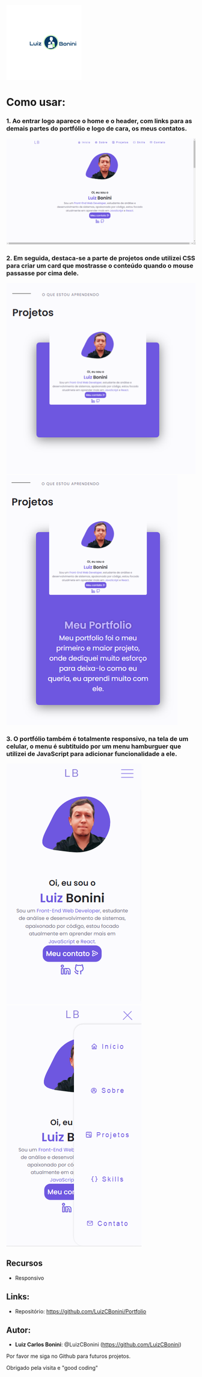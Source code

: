 ![Logo of the project](https://github.com/LuizCBonini/Portfolio/blob/main/public/readme_images/logo.png?raw=true)

# Como usar:
### 1. Ao entrar logo aparece o home e o header, com links para as demais partes do portfólio e logo de cara, os meus contatos.
![Home do projeto](https://github.com/LuizCBonini/Portfolio/blob/main/public/readme_images/print1.png?raw=true)

### 2. Em seguida, destaca-se a parte de projetos onde utilizei CSS para criar um card que mostrasse o conteúdo quando o mouse passasse por cima dele.
![Card projetos fechado](https://github.com/LuizCBonini/Portfolio/blob/main/public/readme_images/print2.png?raw=true)
![Card projetos aberto](https://github.com/LuizCBonini/Portfolio/blob/main/public/readme_images/print3.png?raw=true)

### 3. O portfólio também é totalmente responsivo, na tela de um celular, o menu é subtituido por um menu hamburguer que utilizei de JavaScript para adicionar funcionalidade a ele.
![Menu responsivo](https://github.com/LuizCBonini/Portfolio/blob/main/public/readme_images/print5.png?raw=true)
![Menu responsivo aberto](https://github.com/LuizCBonini/Portfolio/blob/main/public/readme_images/print6.png?raw=true)

## Recursos
- Responsivo

## Links:
- Repositório: https://github.com/LuizCBonini/Portfolio

## Autor:
* **Luiz Carlos Bonini**: @LuizCBonini (https://github.com/LuizCBonini)

Por favor me siga no Github para futuros projetos.

Obrigado pela visita e "good coding"
